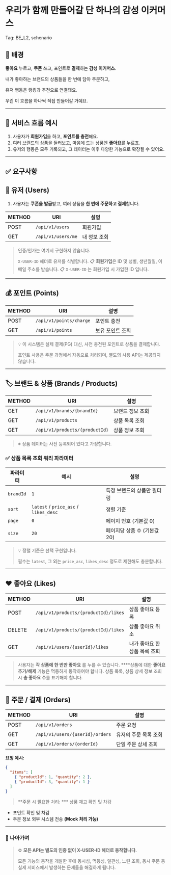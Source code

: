 # 우리가 함께 만들어갈 단 하나의 감성 이커머스

Tag: BE_L2, schenario

## 🎯 배경

**좋아요** 누르고, **쿠폰** 쓰고, 포인트로 **결제**하는 **감성 이커머스**.

내가 좋아하는 브랜드의 상품들을 한 번에 담아 주문하고,

유저 행동은 랭킹과 추천으로 연결돼요.

우린 이 흐름을 하나씩 직접 만들어갈 거예요.

---

## 🧭 서비스 흐름 예시

1. 사용자가 **회원가입**을 하고, **포인트를 충전**해요.
2. 여러 브랜드의 상품을 둘러보고, 마음에 드는 상품엔 **좋아요**를 누르죠.
3. 유저의 행동은 모두 기록되고, 그 데이터는 이후 다양한 기능으로 확장될 수 있어요.

---

## ✅ 요구사항

## 👤 유저 (Users)

1. 사용자는 **쿠폰을 발급**받고, 여러 상품을 **한 번에 주문하고 결제**합니다.

| **METHOD** | **URI** | **설명** |
| --- | --- | --- |
| POST | `/api/v1/users` | 회원가입 |
| GET | `/api/v1/users/me`  | 내 정보 조회 |

> 인증/인가는 여기서 구현하지 않습니다.
> 
> 
> `X-USER-ID` 헤더로 유저를 식별합니다.
> 📋 **회원가입**은 ID 및 성별, 생년월일, 이메일 주소를 받습니다.
> 📋 `X-USER-ID` 는 회원가입 시 가입한 ID 입니다.
> 

---

## 💰 포인트 (Points)

| **METHOD** | **URI** | **설명** |
| --- | --- | --- |
| POST | `/api/v1/points/charge` | 포인트 충전 |
| GET | `/api/v1/points` | 보유 포인트 조회 |

> 💡 이 시스템은 실제 결제(PG) 대신, 사전 충전된 포인트로 상품을 결제합니다.
> 
> 
> 포인트 사용은 주문 과정에서 자동으로 처리되며, 별도의 사용 API는 제공되지 않습니다.
> 

---

## 🏷 브랜드 & 상품 (Brands / Products)

| **METHOD** | **URI** | **설명** |
| --- | --- | --- |
| GET | `/api/v1/brands/{brandId}` | 브랜드 정보 조회 |
| GET | `/api/v1/products` | 상품 목록 조회  |
| GET | `/api/v1/products/{productId}` | 상품 정보 조회 |

> ※ 상품 데이터는 사전 등록되어 있다고 가정합니다.
> 

### ✅ 상품 목록 조회 쿼리 파라미터

| **파라미터** | **예시** | **설명** |
| --- | --- | --- |
| `brandId` | `1` | 특정 브랜드의 상품만 필터링 |
| `sort` | `latest` / `price_asc` / `likes_desc` | 정렬 기준 |
| `page` | `0` | 페이지 번호 (기본값 0) |
| `size` | `20` | 페이지당 상품 수 (기본값 20) |

> 💡 정렬 기준은 선택 구현입니다.
> 
> 
> 필수는 `latest`, 그 외는 `price_asc`, `likes_desc` 정도로 제한해도 충분합니다.
> 

---

## ❤️ 좋아요 (Likes)

| **METHOD** | **URI** | **설명** |
| --- | --- | --- |
| POST | `/api/v1/products/{productId}/likes` | 상품 좋아요 등록 |
| DELETE | `/api/v1/products/{productId}/likes` | 상품 좋아요 취소 |
| GET | `/api/v1/users/{userId}/likes` | 내가 좋아요 한 상품 목록 조회 |

> 사용자는 **각 상품에 한 번만 좋아요** 를 누를 수 있습니다.
****상품에 대한 **좋아요 추가/해제** 기능은 멱등하게 동작하여야 합니다.
상품 목록, 상품 상세 정보 조회 시 **총 좋아요 수**를 표기해야 합니다.
> 

---

## 🧾 주문 / 결제 (Orders)

| **METHOD** | **URI** | **설명** |
| --- | --- | --- |
| POST | `/api/v1/orders` | 주문 요청 |
| GET | `/api/v1/users/{userId}/orders` | 유저의 주문 목록 조회 |
| GET | `/api/v1/orders/{orderId}` | 단일 주문 상세 조회 |

**요청 예시:**

```json
{
  "items": [
    { "productId": 1, "quantity": 2 },
    { "productId": 3, "quantity": 1 }
  ]
}
```

> **주문 시 필요한 처리:
*** 상품 재고 확인 및 차감
* 포인트 확인 및 차감
* 주문 정보 외부 시스템 전송 **(Mock 처리 가능)**
> 

---

### 📡 나아가며

> ⚙️ **모든 API는 별도의 인증 없이 X-USER-ID 헤더로 동작합니다.**
> 
> 
> 모든 기능의 동작을 개발한 후에 동시성, 멱등성, 일관성, 느린 조회, 동시 주문 등 실제 서비스에서 발생하는 문제들을 해결하게 됩니다.
>